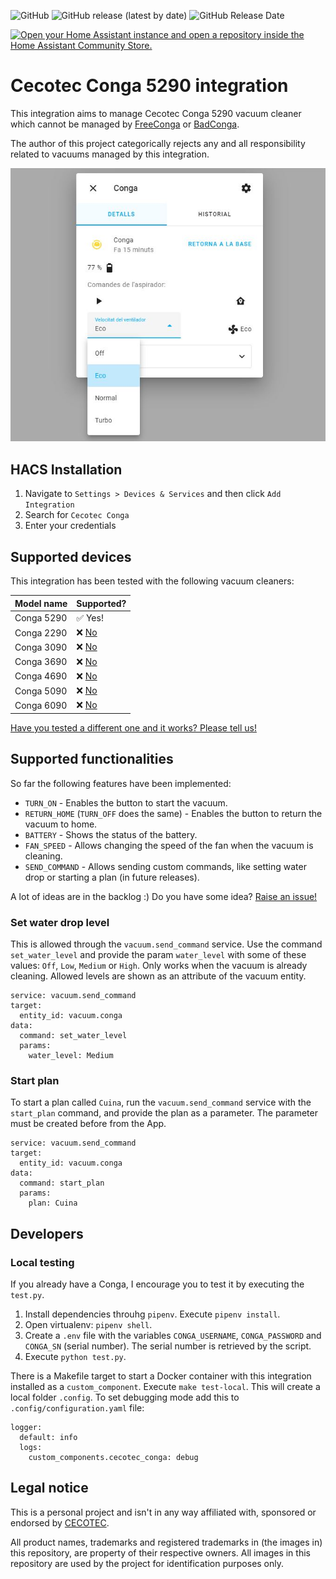 ![GitHub](https://img.shields.io/github/license/alemuro/ha-cecotec-conga?style=flat-square)
![GitHub release (latest by date)](https://img.shields.io/github/v/release/alemuro/ha-cecotec-conga?style=flat-square)
![GitHub Release Date](https://img.shields.io/github/release-date/alemuro/ha-cecotec-conga?style=flat-square)

[![Open your Home Assistant instance and open a repository inside the Home Assistant Community Store.](https://my.home-assistant.io/badges/hacs_repository.svg)](https://my.home-assistant.io/redirect/hacs_repository/?owner=alemuro&repository=ha-cecotec-conga&category=integration)

# Cecotec Conga 5290 integration

This integration aims to manage Cecotec Conga 5290 vacuum cleaner which cannot be managed by [FreeConga](https://freecon.ga/) or [BadConga](https://github.com/adrigzr/badconga).

The author of this project categorically rejects any and all responsibility related to vacuums managed by this integration.

![integration screenshot](screenshot.jpg)

## HACS Installation

1. Navigate to `Settings > Devices & Services` and then click `Add Integration`
2. Search for `Cecotec Conga`
3. Enter your credentials

## Supported devices

This integration has been tested with the following vacuum cleaners:

| Model name | Supported?                                                    |
| ---------- | ------------------------------------------------------------- |
| Conga 5290 | ✅ Yes!                                                        |
| Conga 2290 | ❌ [No](https://github.com/alemuro/ha-cecotec-conga/issues/12) |
| Conga 3090 | ❌ [No](https://github.com/alemuro/ha-cecotec-conga/issues/19) |
| Conga 3690 | ❌ [No](https://github.com/alemuro/ha-cecotec-conga/issues/10) |
| Conga 4690 | ❌ [No](https://github.com/alemuro/ha-cecotec-conga/issues/13) |
| Conga 5090 | ❌ [No](https://github.com/alemuro/ha-cecotec-conga/issues/14) |
| Conga 6090 | ❌ [No](https://github.com/alemuro/ha-cecotec-conga/issues/9)  |


[Have you tested a different one and it works? Please tell us!](https://github.com/alemuro/ha-cecotec-conga/issues/new?assignees=&labels=&template=device-tested.md&title=%5BDEVICE-TESTED%5D)

## Supported functionalities

So far the following features have been implemented:
* `TURN_ON` - Enables the button to start the vacuum.
* `RETURN_HOME` (`TURN_OFF` does the same) - Enables the button to return the vacuum to home.
* `BATTERY` - Shows the status of the battery.
* `FAN_SPEED` - Allows changing the speed of the fan when the vacuum is cleaning.
* `SEND_COMMAND` - Allows sending custom commands, like setting water drop or starting a plan (in future releases).

A lot of ideas are in the backlog :) Do you have some idea? [Raise an issue!](https://github.com/alemuro/ha-cecotec-conga/issues/new?assignees=&labels=&template=feature_request.md&title=)

### Set water drop level

This is allowed through the `vacuum.send_command` service. Use the command `set_water_level` and provide the param `water_level` with some of these values: `Off`, `Low`, `Medium` or `High`. Only works when the vacuum is already cleaning. Allowed levels are shown as an attribute of the vacuum entity.

```
service: vacuum.send_command
target:
  entity_id: vacuum.conga
data:
  command: set_water_level
  params:
    water_level: Medium
```

### Start plan

To start a plan called `Cuina`, run the `vacuum.send_command` service with the `start_plan` command, and provide the plan as a parameter. The parameter must be created before from the App.

```
service: vacuum.send_command
target:
  entity_id: vacuum.conga
data:
  command: start_plan
  params:
    plan: Cuina
```

## Developers

### Local testing

If you already have a Conga, I encourage you to test it by executing the `test.py`. 

1. Install dependencies throuhg `pipenv`. Execute `pipenv install`.
2. Open virtualenv: `pipenv shell`.
3. Create a `.env` file with the variables `CONGA_USERNAME`, `CONGA_PASSWORD` and `CONGA_SN` (serial number). The serial number is retrieved by the script.
4. Execute `python test.py`.

There is a Makefile target to start a Docker container with this integration installed as a `custom_component`. Execute `make test-local`. This will create a local folder `.config`. To set debugging mode add this to `.config/configuration.yaml` file:

```
logger:
  default: info
  logs:
    custom_components.cecotec_conga: debug
```

## Legal notice
This is a personal project and isn't in any way affiliated with, sponsored or endorsed by [CECOTEC](https://www.cecotec.es/).

All product names, trademarks and registered trademarks in (the images in) this repository, are property of their respective owners. All images in this repository are used by the project for identification purposes only.
